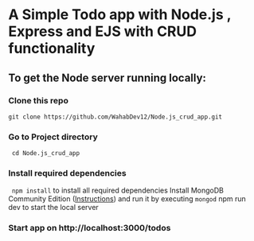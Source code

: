 # A Simple Todo app with Node.js , Express and EJS with CRUD functionality

## To get the Node server running locally:

### Clone this repo
``` git clone https://github.com/WahabDev12/Node.js_crud_app.git ```

### Go to Project directory
``` cd Node.js_crud_app```

### Install required dependencies

``` npm install``` to install all required dependencies
Install MongoDB Community Edition ([Instructions](https://docs.mongodb.com/manual/tutorial/)) and run it by executing ``` mongod ```
npm run dev to start the local server


### Start app on http://localhost:3000/todos
